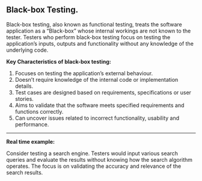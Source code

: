 ﻿## Black-box Testing. ##

Black-box testing, also known as functional testing, treats the software application as a “Black-box” whose internal workings are not known to the tester. Testers who perform black-box testing focus on testing the application’s inputs, outputs and functionality without any knowledge of the underlying code.

**Key Characteristics of black-box testing:**

1) Focuses on testing the application’s external behaviour.
1) Doesn’t require knowledge of the internal code or implementation details.
1) Test cases are designed based on requirements, specifications or user stories.
1) Aims to validate that the software meets specified requirements and functions correctly.
1) Can uncover issues related to incorrect functionality, usability and performance.
---
**Real time example:**

Consider testing a search engine. Testers would input various search queries and evaluate the results without knowing how the search algorithm operates. The focus is on validating the accuracy and relevance of the search results.

